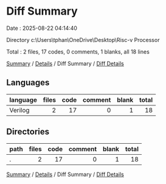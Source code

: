 # Diff Summary

Date : 2025-08-22 04:14:40

Directory c:\\Users\\tphan\\OneDrive\\Desktop\\Risc-v Processor

Total : 2 files,  17 codes, 0 comments, 1 blanks, all 18 lines

[Summary](results.md) / [Details](details.md) / Diff Summary / [Diff Details](diff-details.md)

## Languages
| language | files | code | comment | blank | total |
| :--- | ---: | ---: | ---: | ---: | ---: |
| Verilog | 2 | 17 | 0 | 1 | 18 |

## Directories
| path | files | code | comment | blank | total |
| :--- | ---: | ---: | ---: | ---: | ---: |
| . | 2 | 17 | 0 | 1 | 18 |

[Summary](results.md) / [Details](details.md) / Diff Summary / [Diff Details](diff-details.md)